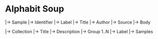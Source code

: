 # Alphabit Soup

|-> Sample
    |-> Identifier
    |-> Label
    |-> Title
    |-> Author
    |-> Source
    |-> Body

|-> Collection
    |-> Title
    |-> Description
    |-> Group 1..N
        |-> Label
        |-> Samples
